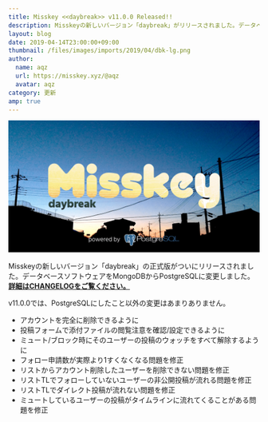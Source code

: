 ```yaml
---
title: Misskey <<daybreak>> v11.0.0 Released!!
description: Misskeyの新しいバージョン「daybreak」がリリースされました。データベースソフトウェアをPostgreSQLに変更しました。
layout: blog
date: 2019-04-14T23:00:00+09:00
thumbnail: /files/images/imports/2019/04/dbk-lg.png
author:
  name: aqz
  url: https://misskey.xyz/@aqz
  avatar: aqz
category: 更新
amp: true
---
```

![Misskey daybreak](/files/images/imports/2019/04/dbk-lg.png)

Misskeyの新しいバージョン「daybreak」の正式版がついにリリースされました。データベースソフトウェアをMongoDBからPostgreSQLに変更しました。  
[**詳細はCHANGELOGをご覧ください。**](https://github.com/syuilo/misskey/blob/develop/CHANGELOG.md#1100-daybreak)

v11.0.0では、PostgreSQLにしたこと以外の変更はあまりありません。

- アカウントを完全に削除できるように
- 投稿フォームで添付ファイルの閲覧注意を確認/設定できるように
- ミュート/ブロック時にそのユーザーの投稿のウォッチをすべて解除するように
- フォロー申請数が実際より1すくなくなる問題を修正
- リストからアカウント削除したユーザーを削除できない問題を修正
- リストTLでフォローしていないユーザーの非公開投稿が流れる問題を修正
- リストTLでダイレクト投稿が流れない問題を修正
- ミュートしているユーザーの投稿がタイムラインに流れてくることがある問題を修正
